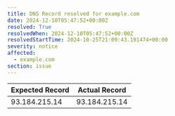 ```yaml
---
title: DNS Record resolved for example.com
date: 2024-12-10T05:47:52+00:00Z
resolved: True
resolvedWhen: 2024-12-10T05:47:52+00:00Z
resolvedStartTime: 2024-10-25T21:09:43.191474+00:00
severity: notice
affected:
  - example.com
section: issue
---
```


| Expected Record  | Actual Record  |
|------------------|----------------|
| 93.184.215.14 | 93.184.215.14 |
